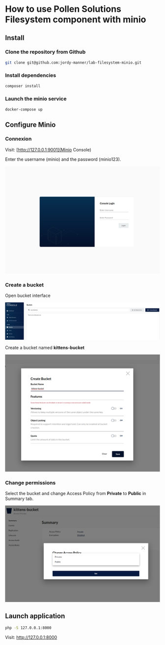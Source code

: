 # How to use Pollen Solutions Filesystem component with minio

## Install

### Clone the repository from Github

```bash
git clone git@github.com:jordy-manner/lab-filesystem-minio.git
```

### Install dependencies

```bash
composer install
```

### Launch the minio service

```bash
docker-compose up
```

## Configure Minio

### Connexion

Visit: [http://127.0.0.1:9001](Minio Console)

Enter the username (minio) and the password (minio123).

![Minio login](docs/minio-login.png)

### Create a bucket

Open bucket interface

![Minio bucket UI](docs/minio-bucket-ui.png)

Create a bucket named **kittens-bucket**

![Minio new bucket](docs/minio-bucket-new.png)

### Change permissions

Select the bucket and change Access Policy from **Private** to **Public** in Summary tab.

![Minio change policy from private to public](docs/minio-public-access.png)

## Launch application

```bash
php -S 127.0.0.1:8000
```

Visit: http://127.0.0.1:8000